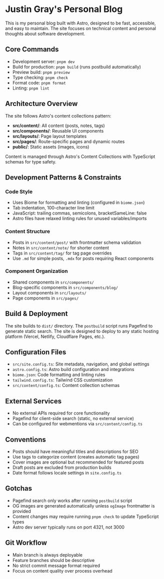 # Justin Gray's Personal Blog

This is my personal blog built with Astro, designed to be fast, accessible, and easy to maintain. The site focuses on technical content and personal thoughts about software development.

## Core Commands

- Development server: `pnpm dev`
- Build for production: `pnpm build` (runs postbuild automatically)
- Preview build: `pnpm preview`
- Type checking: `pnpm check`
- Format code: `pnpm format`
- Linting: `pnpm lint`

## Architecture Overview

The site follows Astro's content collections pattern:

- **src/content/**: All content (posts, notes, tags)
- **src/components/**: Reusable UI components
- **src/layouts/**: Page layout templates
- **src/pages/**: Route-specific pages and dynamic routes
- **public/**: Static assets (images, icons)

Content is managed through Astro's Content Collections with TypeScript schemas for type safety.

## Development Patterns & Constraints

### Code Style
- Uses Biome for formatting and linting (configured in `biome.json`)
- Tab indentation, 100-character line limit
- JavaScript: trailing commas, semicolons, bracketSameLine: false
- Astro files have relaxed linting rules for unused variables/imports

### Content Structure
- Posts in `src/content/post/` with frontmatter schema validation
- Notes in `src/content/note/` for shorter content
- Tags in `src/content/tag/` for tag page overrides
- Use `.md` for simple posts, `.mdx` for posts requiring React components

### Component Organization
- Shared components in `src/components/`
- Blog-specific components in `src/components/blog/`
- Layout components in `src/layouts/`
- Page components in `src/pages/`

## Build & Deployment

The site builds to `dist/` directory. The `postbuild` script runs Pagefind to generate static search. The site is designed to deploy to any static hosting platform (Vercel, Netlify, Cloudflare Pages, etc.).

## Configuration Files

- `src/site.config.ts`: Site metadata, navigation, and global settings
- `astro.config.ts`: Astro build configuration and integrations
- `biome.json`: Code formatting and linting rules
- `tailwind.config.ts`: Tailwind CSS customization
- `src/content/config.ts`: Content collection schemas

## External Services

- No external APIs required for core functionality
- Pagefind for client-side search (static, no external service)
- Can be configured for webmentions via `src/content/config.ts`

## Conventions

- Posts should have meaningful titles and descriptions for SEO
- Use tags to categorize content (creates automatic tag pages)
- Cover images are optional but recommended for featured posts
- Draft posts are excluded from production builds
- Date format follows locale settings in `site.config.ts`

## Gotchas

- Pagefind search only works after running `postbuild` script
- OG images are generated automatically unless `ogImage` frontmatter is provided
- Content changes may require running `pnpm check` to update TypeScript types
- Astro dev server typically runs on port 4321, not 3000

## Git Workflow

- Main branch is always deployable
- Feature branches should be descriptive
- No strict commit message format required
- Focus on content quality over process overhead
